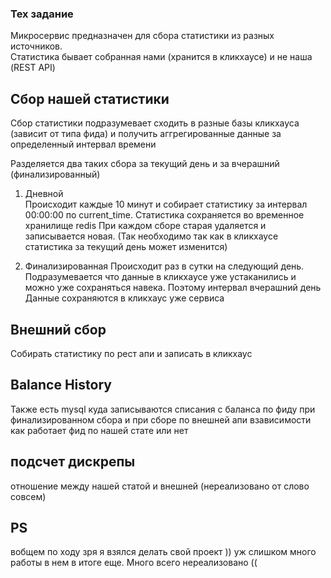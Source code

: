 ### Тех задание

Микросервис предназначен для сбора статистики из разных источников.  
Статистика бывает собранная нами (хранится в кликхаусе) и не наша (REST API)  

## Сбор нашей статистики
Сбор статистики подразумевает сходить в разные базы кликхауса (зависит от типа фида) и получить аггрегированные данные 
за определенный интервал времени  

Разделяется два таких сбора за текущий день и за вчерашний (финализированный)

1. Дневной  
Происходит каждые 10 минут и собирает статистику за интервал 00:00:00 по current_time. Статистика сохраняется во временное хранилище redis
При каждом сборе старая удаляется и записывается новая. (Так необходимо так как в кликхаусе статистика за текущий день может изменится) 

2. Финализированная 
Происходит раз в сутки на следующий день.  
Подразумевается что данные в кликхаусе уже устаканились и можно уже сохраняться навека. 
Поэтому интервал вчерашний день  
Данные сохраняются в кликхаус уже сервиса


## Внешний сбор
Собирать статистику по рест апи и записать в кликхаус  

## Balance History
Также есть mysql куда записываются списания с баланса по фиду при финализированном сбора и при сборе по внешней апи взависимости как работает фид по нашей стате или нет


## подсчет дискрепы
отношение между нашей статой и внешней (нереализовано от слово совсем)

## PS
вобщем по ходу зря я взялся делать свой проект )) уж слишком много работы в нем в итоге еще. Много всего нереализовано ((







